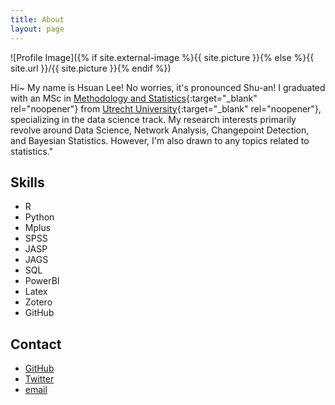 ```yaml
---
title: About
layout: page
---
```

![Profile Image]({% if site.external-image %}{{ site.picture }}{% else %}{{ site.url }}/{{ site.picture }}{% endif %})

Hi~ My name is Hsuan Lee! No worries, it's pronounced Shu-an! I graduated with an MSc in [Methodology and Statistics](https://www.uu.nl/en/organisation/methodology-and-statistics){:target="_blank" rel="noopener"} from [Utrecht University](https://uu.nl/en){:target="_blank" rel="noopener"}, specializing in the data science track. My research interests primarily revolve around Data Science, Network Analysis, Changepoint Detection, and Bayesian Statistics. However, I'm also drawn to any topics related to statistics."

<h2>Skills</h2>

<ul class="skill-list">
	<li> R </li>
	<li> Python </li>
	<li> Mplus </li>
    <li> SPSS </li>
	<li> JASP</li>
	<li> JAGS</li>
	<li> SQL </li>
	<li> PowerBI </li>
	<li> Latex </li>
	<li> Zotero </li>
	<li> GitHub </li>
</ul>

<h2>Contact</h2>

<ul>
	<li><a href="https://github.com/HsuanLee01">GitHub</a></li>
	<li><a href="https://twitter.com/HsuanLee10">Twitter</a></li>
	<li><a href="hsuan.lee1@gmail.com">email</a></li>
</ul>
